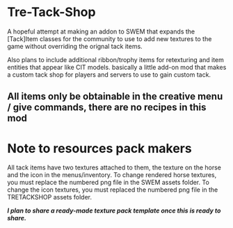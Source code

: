 # Tre-Tack-Shop 
A hopeful attempt at making an addon to SWEM that expands the [Tack]Item classes for the community to use to add new
textures to the game without overriding the orignal tack items. 

Also plans to include additional ribbon/trophy items for retexturing and item entities that appear like CIT models.
basically a little add-on mod that makes a custom tack shop for players and servers to use to gain custom tack. 

**All items only be obtainable in the creative menu / give commands, there are no recipes in this mod**
---------------------------------------------------------------------------
# Note to resources pack makers
All tack items have two textures attached to them, the texture on the horse and the icon in the menus/inventory. 
To change rendered horse textures, you must replace the numbered png file in the SWEM assets folder. 
To change the icon textures, you must replaced the numbered png file in the TRETACKSHOP assets folder.

***I plan to share a ready-made texture pack template once this is ready to share.***
